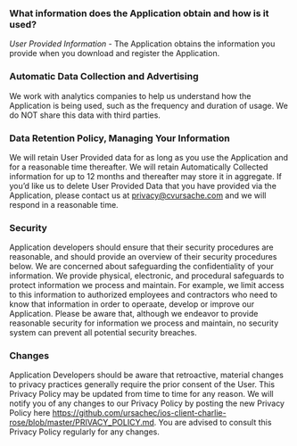 ### What information does the Application obtain and how is it used?

*User Provided Information* - The Application obtains the information you provide when you download and register the Application.

### Automatic Data Collection and Advertising
We work with analytics companies to help us understand how the Application is being used, such as the frequency and duration of usage.  We do NOT share this data with third parties.

### Data Retention Policy, Managing Your Information
We will retain User Provided data for as long as you use the Application and for a reasonable time thereafter. We will retain Automatically Collected information for up to 12 months and thereafter may store it in aggregate. If you’d like us to delete User Provided Data that you have provided via the Application, please contact us at privacy@cvursache.com and we will respond in a reasonable time.

### Security
Application developers should ensure that their security procedures are reasonable, and should provide an overview of their security procedures below.
We are concerned about safeguarding the confidentiality of your information. We provide physical, electronic, and procedural safeguards to protect information we process and maintain. For example, we limit access to this information to authorized employees and contractors who need to know that information in order to operaate, develop or improve our Application. Please be aware that, although we endeavor to provide reasonable security for information we process and maintain, no security system can prevent all potential security breaches.

### Changes
Application Developers should be aware that retroactive, material changes to privacy practices generally require the prior consent of the User.
This Privacy Policy may be updated from time to time for any reason. We will notify you of any changes to our Privacy Policy by posting the new Privacy Policy here https://github.com/ursachec/ios-client-charlie-rose/blob/master/PRIVACY_POLICY.md. You are advised to consult this Privacy Policy regularly for any changes.